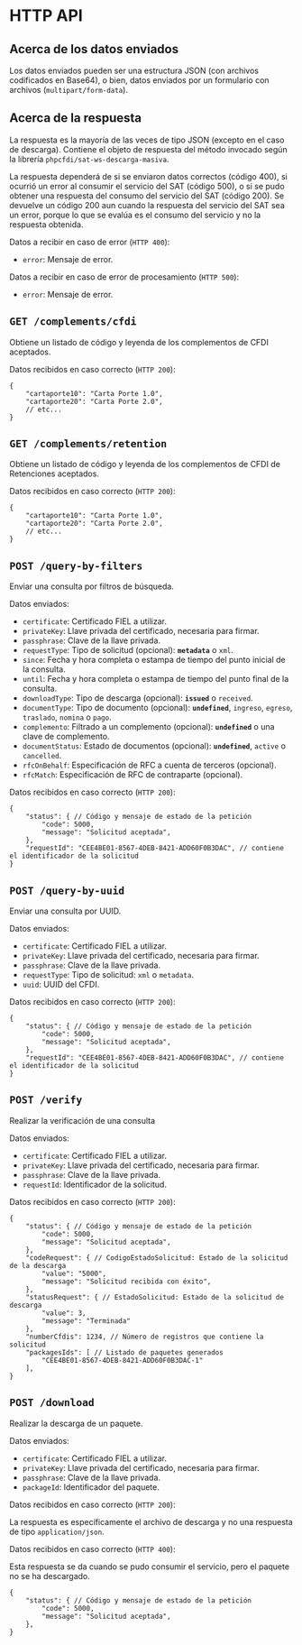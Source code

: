 # HTTP API

## Acerca de los datos enviados

Los datos enviados pueden ser una estructura JSON (con archivos codificados en Base64),
o bien, datos enviados por un formulario con archivos (`multipart/form-data`).

## Acerca de la respuesta

La respuesta es la mayoría de las veces de tipo JSON (excepto en el caso de descarga).
Contiene el objeto de respuesta del método invocado según la librería `phpcfdi/sat-ws-descarga-masiva`.

La respuesta dependerá de si se enviaron datos correctos (código 400),
si ocurrió un error al consumir el servicio del SAT (código 500),
o si se pudo obtener una respuesta del consumo del servicio del SAT (código 200).
Se devuelve un código 200 aun cuando la respuesta del servicio del SAT sea un error,
porque lo que se evalúa es el consumo del servicio y no la respuesta obtenida.

Datos a recibir en caso de error (`HTTP 400`):

- `error`: Mensaje de error.

Datos a recibir en caso de error de procesamiento (`HTTP 500`):

- `error`: Mensaje de error.

## `GET /complements/cfdi`

Obtiene un listado de código y leyenda de los complementos de CFDI aceptados.

Datos recibidos en caso correcto (`HTTP 200`):

```json5
{
    "cartaporte10": "Carta Porte 1.0",
    "cartaporte20": "Carta Porte 2.0",
    // etc...
}
```

## `GET /complements/retention`

Obtiene un listado de código y leyenda de los complementos de CFDI de Retenciones aceptados.

Datos recibidos en caso correcto (`HTTP 200`):

```json5
{
    "cartaporte10": "Carta Porte 1.0",
    "cartaporte20": "Carta Porte 2.0",
    // etc...
}
```

## `POST /query-by-filters`

Enviar una consulta por filtros de búsqueda.

Datos enviados:

- `certificate`: Certificado FIEL a utilizar.
- `privateKey`: Llave privada del certificado, necesaria para firmar.
- `passphrase`: Clave de la llave privada.
- `requestType`: Tipo de solicitud (opcional): **`metadata`** o `xml`.
- `since`: Fecha y hora completa o estampa de tiempo del punto inicial de la consulta.
- `until`: Fecha y hora completa o estampa de tiempo del punto final de la consulta.
- `downloadType`: Tipo de descarga (opcional): **`issued`** o `received`.
- `documentType`: Tipo de documento (opcional): **`undefined`**, `ingreso`, `egreso`, `traslado`, `nomina` o `pago`.
- `complemento`: Filtrado a un complemento (opcional): **`undefined`** o una clave de complemento.
- `documentStatus`: Estado de documentos (opcional): **`undefined`**, `active` o `cancelled`.
- `rfcOnBehalf`: Especificación de RFC a cuenta de terceros (opcional).
- `rfcMatch`: Especificación de RFC de contraparte (opcional).

Datos recibidos en caso correcto (`HTTP 200`):

```json5
{
    "status": { // Código y mensaje de estado de la petición
        "code": 5000, 
        "message": "Solicitud aceptada",
    },
    "requestId": "CEE4BE01-8567-4DEB-8421-ADD60F0B3DAC", // contiene el identificador de la solicitud
}
```

## `POST /query-by-uuid`

Enviar una consulta por UUID.

Datos enviados:

- `certificate`: Certificado FIEL a utilizar.
- `privateKey`: Llave privada del certificado, necesaria para firmar.
- `passphrase`: Clave de la llave privada.
- `requestType`: Tipo de solicitud: `xml` o `metadata`.
- `uuid`: UUID del CFDI.

Datos recibidos en caso correcto (`HTTP 200`):

```json5
{
    "status": { // Código y mensaje de estado de la petición
        "code": 5000, 
        "message": "Solicitud aceptada",
    },
    "requestId": "CEE4BE01-8567-4DEB-8421-ADD60F0B3DAC", // contiene el identificador de la solicitud
}
```

## `POST /verify`

Realizar la verificación de una consulta

Datos enviados:

- `certificate`: Certificado FIEL a utilizar.
- `privateKey`: Llave privada del certificado, necesaria para firmar.
- `passphrase`: Clave de la llave privada.
- `requestId`: Identificador de la solicitud.

Datos recibidos en caso correcto (`HTTP 200`):

```json5
{
    "status": { // Código y mensaje de estado de la petición
        "code": 5000, 
        "message": "Solicitud aceptada",
    },
    "codeRequest": { // CodigoEstadoSolicitud: Estado de la solicitud de la descarga
        "value": "5000",
        "message": "Solicitud recibida con éxito",
    },
    "statusRequest": { // EstadoSolicitud: Estado de la solicitud de descarga
        "value": 3,
        "message": "Terminada"
    },
    "numberCfdis": 1234, // Número de registros que contiene la solicitud
    "packagesIds": [ // Listado de paquetes generados
        "CEE4BE01-8567-4DEB-8421-ADD60F0B3DAC-1"
    ],
}
```

## `POST /download`

Realizar la descarga de un paquete.

Datos enviados:

- `certificate`: Certificado FIEL a utilizar.
- `privateKey`: Llave privada del certificado, necesaria para firmar.
- `passphrase`: Clave de la llave privada.
- `packageId`: Identificador del paquete.

Datos recibidos en caso correcto (`HTTP 200`):

La respuesta es específicamente el archivo de descarga y no una respuesta de tipo `application/json`.

Datos recibidos en caso correcto (`HTTP 400`):

Esta respuesta se da cuando se pudo consumir el servicio, pero el paquete no se ha descargado.

```json5
{
    "status": { // Código y mensaje de estado de la petición
        "code": 5000, 
        "message": "Solicitud aceptada",
    },
}
```
